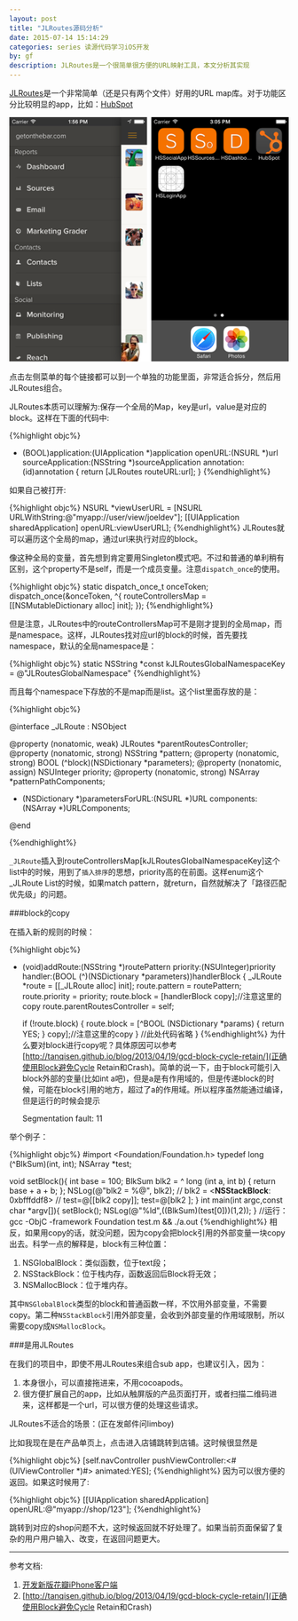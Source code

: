 ```yaml
---
layout: post
title: "JLRoutes源码分析"
date: 2015-07-14 15:14:29
categories: series 读源代码学习iOS开发
by: gf
description: JLRoutes是一个很简单很方便的URL映射工具，本文分析其实现
---
```

[JLRoutes](https://github.com/joeldev/JLRoutes)是一个非常简单（还是只有两个文件）好用的URL map库。对于功能区分比较明显的app，比如：[HubSpot](http://product.hubspot.com/blog/architecting-a-large-ios-app-with-cocoapods)

![HubSpot](/images/jlroutes-app-example.png)

点击左侧菜单的每个链接都可以到一个单独的功能里面，非常适合拆分，然后用JLRoutes组合。

JLRoutes本质可以理解为:保存一个全局的Map，key是url，value是对应的block。这样在下面的代码中:

{%highlight objc%}
- (BOOL)application:(UIApplication *)application openURL:(NSURL *)url sourceApplication:(NSString *)sourceApplication annotation:(id)annotation {
  return [JLRoutes routeURL:url];
}
{%endhighlight%}

如果自己被打开:

{%highlight objc%}
NSURL *viewUserURL = [NSURL URLWithString:@"myapp://user/view/joeldev"];
[[UIApplication sharedApplication] openURL:viewUserURL];
{%endhighlight%}
JLRoutes就可以遍历这个全局的map，通过url来执行对应的block。

像这种全局的变量，首先想到肯定要用Singleton模式吧。不过和普通的单利稍有区别，这个property不是self，而是一个成员变量。注意`dispatch_once`的使用。

{%highlight objc%}
static dispatch_once_t onceToken;
dispatch_once(&onceToken, ^{
	routeControllersMap = [[NSMutableDictionary alloc] init];
});
{%endhighlight%}

但是注意，JLRoutes中的routeControllersMap可不是刚才提到的全局map，而是namespace。这样，JLRoutes找对应url的block的时候，首先要找namespace，默认的全局namespace是：

{%highlight objc%}
static NSString *const kJLRoutesGlobalNamespaceKey = @"JLRoutesGlobalNamespace"
{%endhighlight%}

而且每个namespace下存放的不是map而是list。这个list里面存放的是：

{%highlight objc%}


@interface _JLRoute : NSObject

@property (nonatomic, weak) JLRoutes *parentRoutesController;
@property (nonatomic, strong) NSString *pattern;
@property (nonatomic, strong) BOOL (^block)(NSDictionary *parameters);
@property (nonatomic, assign) NSUInteger priority;
@property (nonatomic, strong) NSArray *patternPathComponents;

- (NSDictionary *)parametersForURL:(NSURL *)URL components:(NSArray *)URLComponents;

@end

{%endhighlight%}

`_JLRoute`插入到routeControllersMap[kJLRoutesGlobalNamespaceKey]这个list中的时候，用到了`插入排序`的思想，priority高的在前面。这样enum这个_JLRoute List的时候，如果match pattern，就return，自然就解决了「路径匹配优先级」的问题。

###block的copy

在插入新的规则的时候：

{%highlight objc%}
- (void)addRoute:(NSString *)routePattern priority:(NSUInteger)priority handler:(BOOL (^)(NSDictionary *parameters))handlerBlock {
	_JLRoute *route = [[_JLRoute alloc] init];
	route.pattern = routePattern;
	route.priority = priority;
	route.block = [handlerBlock copy];//注意这里的copy
	route.parentRoutesController = self;
	
	if (!route.block) {
		route.block = [^BOOL (NSDictionary *params) {
			return YES;
		} copy];//注意这里的copy
	}
	//此处代码省略
}
{%endhighlight%}
为什么要对block进行copy呢？具体原因可以参考[http://tanqisen.github.io/blog/2013/04/19/gcd-block-cycle-retain/](正确使用Block避免Cycle Retain和Crash)。简单的说一下，由于block可能引入block外部的变量(比如int a吧)，但是a是有作用域的，但是传递block的时候，可能在block引用的地方，超过了a的作用域。所以程序虽然能通过编译，但是运行的时候会提示

	Segmentation fault: 11

举个例子：

{%highlight objc%}
#import <Foundation/Foundation.h>
typedef long (^BlkSum)(int, int);
NSArray *test;

void setBlock(){
	int base = 100;
	BlkSum blk2 = ^ long (int a, int b) {
		return base + a + b;
	};
	NSLog(@"blk2 = %@", blk2); // blk2 = <__NSStackBlock__: 0xbfffddf8>
	// test=@[[blk2 copy]];
	test=@[blk2 ];
}
int main(int argc,const char *argv[]){
	setBlock();
	NSLog(@"%ld",((BlkSum)(test[0]))(1,2));
}
//运行：gcc -ObjC -framework Foundation test.m && ./a.out
{%endhighlight%}
相反，如果用copy的话，就没问题，因为copy会把block引用的外部变量一块copy出去。科学一点的解释是，block有三种位置：

1. NSGlobalBlock：类似函数，位于text段；
2. NSStackBlock：位于栈内存，函数返回后Block将无效；
3. NSMallocBlock：位于堆内存。

其中`NSGlobalBlock`类型的block和普通函数一样，不饮用外部变量，不需要copy。第二种`NSStackBlock`引用外部变量，会收到外部变量的作用域限制，所以需要copy成`NSMallocBlock`。

###是用JLRoutes

在我们的项目中，即使不用JLRoutes来组合sub app，也建议引入，因为：

1. 本身很小，可以直接拖进来，不用cocoapods。
2. 很方便扩展自己的app，比如从触屏版的产品页面打开，或者扫描二维码进来，这样都是一个url，可以很方便的处理这些请求。

JLRoutes不适合的场景：(正在发邮件问limboy)

比如我现在是在产品单页上，点击进入店铺跳转到店铺。这时候很显然是

{%highlight objc%}
 [self.navController pushViewController:<#(UIViewController *)#> animated:YES];
{%endhighlight%}
因为可以很方便的返回。如果这时候用了:

{%highlight objc%}
[[UIApplication sharedApplication] openURL:@"myapp://shop/123"];
{%endhighlight%}

跳转到对应的shop问题不大，这时候返回就不好处理了。如果当前页面保留了复杂的用户用户输入、改变，在返回问题更大。

------
参考文档:

1. [开发新版花瓣iPhone客户端](http://limboy.me/ios/2014/03/23/huaban-app-redesign.html)
2. [http://tanqisen.github.io/blog/2013/04/19/gcd-block-cycle-retain/](正确使用Block避免Cycle Retain和Crash)
